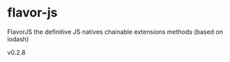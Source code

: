 # flavor-js
FlavorJS the definitive JS natives chainable extensions methods (based on lodash)

v0.2.8
